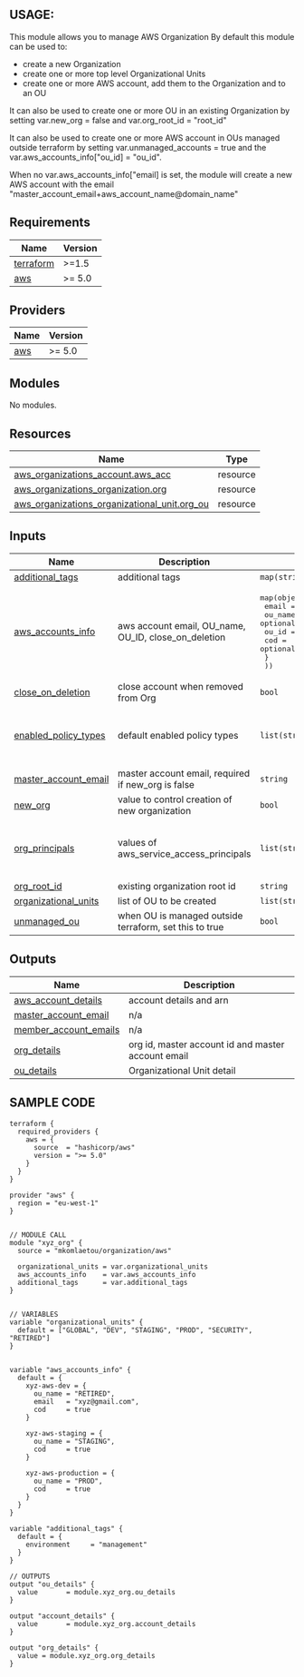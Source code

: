 ## USAGE:

This module allows you to manage AWS Organization
By default this module can be used to:
  * create a new Organization
  * create one or more top level Organizational Units
  * create one or more AWS account, add them to the Organization and to an OU

It can also be used to create one or more OU in an existing Organization by setting var.new_org = false and var.org_root_id = "root_id"

It can also be used to create one or more AWS account in OUs managed outside terraform by setting var.unmanaged_accounts = true and the var.aws_accounts_info["ou_id] = "ou_id".

When no var.aws_accounts_info["email] is set, the module will create a new AWS account with the email "master_account_email+aws_account_name@domain_name"


## Requirements

| Name | Version |
|------|---------|
| <a name="requirement_terraform"></a> [terraform](#requirement\_terraform) | >=1.5 |
| <a name="requirement_aws"></a> [aws](#requirement\_aws) | >= 5.0 |

## Providers

| Name | Version |
|------|---------|
| <a name="provider_aws"></a> [aws](#provider\_aws) | >= 5.0 |

## Modules

No modules.

## Resources

| Name | Type |
|------|------|
| [aws_organizations_account.aws_acc](https://registry.terraform.io/providers/hashicorp/aws/latest/docs/resources/organizations_account) | resource |
| [aws_organizations_organization.org](https://registry.terraform.io/providers/hashicorp/aws/latest/docs/resources/organizations_organization) | resource |
| [aws_organizations_organizational_unit.org_ou](https://registry.terraform.io/providers/hashicorp/aws/latest/docs/resources/organizations_organizational_unit) | resource |

## Inputs

| Name | Description | Type | Default | Required |
|------|-------------|------|---------|:--------:|
| <a name="input_additional_tags"></a> [additional\_tags](#input\_additional\_tags) | additional tags | `map(string)` | `{}` | no |
| <a name="input_aws_accounts_info"></a> [aws\_accounts\_info](#input\_aws\_accounts\_info) | aws account email, OU\_name, OU\_ID, close\_on\_deletion | <pre>map(object({<br>    email   = optional(string, "")<br>    ou_name = optional(string, "")<br>    ou_id   = optional(string, "")<br>    cod     = optional(bool, false) // close_on_deletion<br>    }<br>  ))</pre> | `{}` | no |
| <a name="input_close_on_deletion"></a> [close\_on\_deletion](#input\_close\_on\_deletion) | close account when removed from Org | `bool` | `false` | no |
| <a name="input_enabled_policy_types"></a> [enabled\_policy\_types](#input\_enabled\_policy\_types) | default enabled policy types | `list(string)` | <pre>[<br>  "TAG_POLICY",<br>  "SERVICE_CONTROL_POLICY"<br>]</pre> | no |
| <a name="input_master_account_email"></a> [master\_account\_email](#input\_master\_account\_email) | master account email, required if new\_org is false | `string` | `""` | no |
| <a name="input_new_org"></a> [new\_org](#input\_new\_org) | value to control creation of new organization | `bool` | `true` | no |
| <a name="input_org_principals"></a> [org\_principals](#input\_org\_principals) | values of aws\_service\_access\_principals | `list(string)` | <pre>[<br>  "cloudtrail.amazonaws.com",<br>  "config.amazonaws.com"<br>]</pre> | no |
| <a name="input_org_root_id"></a> [org\_root\_id](#input\_org\_root\_id) | existing organization root id | `string` | `null` | no |
| <a name="input_organizational_units"></a> [organizational\_units](#input\_organizational\_units) | list of OU to be created | `list(string)` | `[]` | no |
| <a name="input_unmanaged_ou"></a> [unmanaged\_ou](#input\_unmanaged\_ou) | when OU is managed outside terraform, set this to true | `bool` | `false` | no |

## Outputs

| Name | Description |
|------|-------------|
| <a name="output_aws_account_details"></a> [aws\_account\_details](#output\_aws\_account\_details) | account details and arn |
| <a name="output_master_account_email"></a> [master\_account\_email](#output\_master\_account\_email) | n/a |
| <a name="output_member_account_emails"></a> [member\_account\_emails](#output\_member\_account\_emails) | n/a |
| <a name="output_org_details"></a> [org\_details](#output\_org\_details) | org id, master account id and master account email |
| <a name="output_ou_details"></a> [ou\_details](#output\_ou\_details) | Organizational Unit detail |


## SAMPLE CODE

```
terraform {
  required_providers {
    aws = {
      source  = "hashicorp/aws"
      version = ">= 5.0"
    }
  }
}

provider "aws" {
  region = "eu-west-1"
}


// MODULE CALL
module "xyz_org" {
  source = "mkomlaetou/organization/aws"

  organizational_units = var.organizational_units
  aws_accounts_info    = var.aws_accounts_info
  additional_tags      = var.additional_tags
}


// VARIABLES
variable "organizational_units" {
  default = ["GLOBAL", "DEV", "STAGING", "PROD", "SECURITY", "RETIRED"]
}


variable "aws_accounts_info" {
  default = {
    xyz-aws-dev = {
      ou_name = "RETIRED",
      email   = "xyz@gmail.com",
      cod     = true
    }

    xyz-aws-staging = {
      ou_name = "STAGING",
      cod     = true
    }

    xyz-aws-production = {
      ou_name = "PROD",
      cod     = true
    }
  }
}

variable "additional_tags" {
  default = {
    environment     = "management"
  }
}

// OUTPUTS
output "ou_details" {
  value       = module.xyz_org.ou_details
}

output "account_details" {
  value       = module.xyz_org.account_details
}

output "org_details" {
  value = module.xyz_org.org_details
}



```